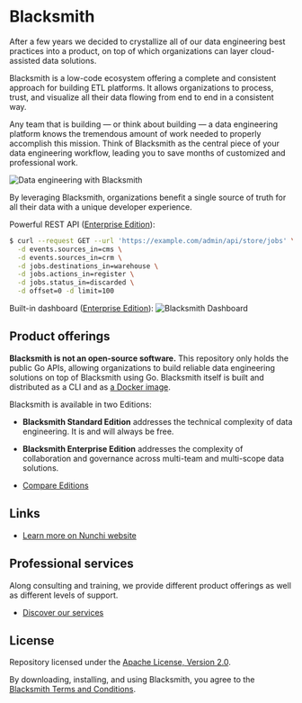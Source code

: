 # Blacksmith

After a few years we decided to crystallize all of our data engineering best
practices into a product, on top of which organizations can layer cloud-assisted
data solutions.

Blacksmith is a low-code ecosystem offering a complete and consistent approach for
building ETL platforms. It allows organizations to process, trust, and visualize
all their data flowing from end to end in a consistent way.

Any team that is building — or think about building — a data engineering platform
knows the tremendous amount of work needed to properly accomplish this mission.
Think of Blacksmith as the central piece of your data engineering workflow, leading
you to save months of customized and professional work.

![Data engineering with Blacksmith](https://nunchi.studio/images/blacksmith/approach.png)

By leveraging Blacksmith, organizations benefit a single source of truth for all
their data with a unique developer experience.

Powerful REST API ([Enterprise Edition](https://nunchi.studio/blacksmith/pricing)):
```bash
$ curl --request GET --url 'https://example.com/admin/api/store/jobs' \
  -d events.sources_in=cms \
  -d events.sources_in=crm \
  -d jobs.destinations_in=warehouse \
  -d jobs.actions_in=register \
  -d jobs.status_in=discarded \
  -d offset=0 -d limit=100
```

Built-in dashboard ([Enterprise Edition](https://nunchi.studio/blacksmith/pricing)):
![Blacksmith Dashboard](https://nunchi.studio/images/blacksmith/dashboard.002.png)

## Product offerings

**Blacksmith is not an open-source software.** This repository only holds the
public Go APIs, allowing organizations to build reliable data engineering solutions
on top of Blacksmith using Go. Blacksmith itself is built and distributed as a CLI
and as [a Docker image](https://github.com/nunchistudio/blacksmith-docker).

Blacksmith is available in two Editions:
- **Blacksmith Standard Edition** addresses the technical complexity of data
  engineering. It is and will always be free.
- **Blacksmith Enterprise Edition** addresses the complexity of collaboration
  and governance across multi-team and multi-scope data solutions.

- [Compare Editions](https://nunchi.studio/blacksmith/pricing)

## Links

- [Learn more on Nunchi website](https://nunchi.studio/blacksmith)

## Professional services

Along consulting and training, we provide different product offerings as well as
different levels of support.

- [Discover our services](https://nunchi.studio/support)

## License

Repository licensed under the [Apache License, Version 2.0](./LICENSE).

By downloading, installing, and using Blacksmith, you agree to the
[Blacksmith Terms and Conditions](https://nunchi.studio/legal/terms).
